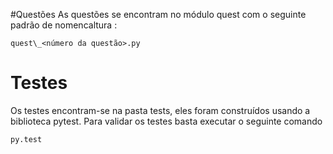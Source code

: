 #Questões
As questões se encontram no módulo quest com o seguinte padrão de nomencaltura :

```{python}
quest\_<número da questão>.py
```

# Testes

Os testes encontram-se na pasta tests, eles foram construídos usando a biblioteca pytest. Para validar os testes basta
executar o seguinte comando

```{python}
py.test
```
